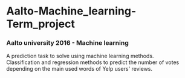 # Aalto-Machine_learning-Term_project
### Aalto university 2016 - Machine learning
A prediction task to solve using machine learning methods.  
Classification and regression methods to predict the number of votes depending on the main used words of Yelp users' reviews.

